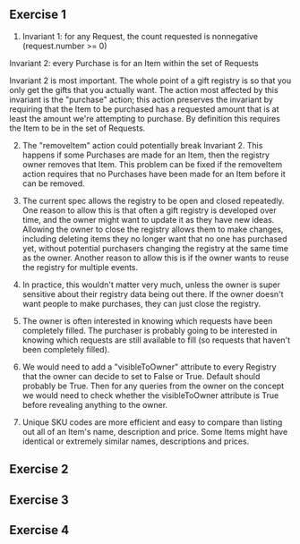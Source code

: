 ## Exercise 1

1. Invariant 1: for any Request, the count requested is nonnegative (request.number >= 0)

Invariant 2: every Purchase is for an Item within the set of Requests

Invariant 2 is most important. The whole point of a gift registry is so that you only get the gifts that you actually want. The action most affected by this invariant is the "purchase" action; this action preserves the invariant by requiring that the Item to be purchased has a requested amount that is at least the amount we're attempting to purchase. By definition this requires the Item to be in the set of Requests.

2. The "removeItem" action could potentially break Invariant 2. This happens if some Purchases are made for an Item, then the registry owner removes that Item. This problem can be fixed if the removeItem action requires that no Purchases have been made for an Item before it can be removed.

3. The current spec allows the registry to be open and closed repeatedly. One reason to allow this is that often a gift registry is developed over time, and the owner might want to update it as they have new ideas. Allowing the owner to close the registry allows them to make changes, including deleting items they no longer want that no one has purchased yet, without potential purchasers changing the registry at the same time as the owner. Another reason to allow this is if the owner wants to reuse the registry for multiple events.

4. In practice, this wouldn't matter very much, unless the owner is super sensitive about their registry data being out there. If the owner doesn't want people to make purchases, they can just close the registry.

5. The owner is often interested in knowing which requests have been completely filled. The purchaser is probably going to be interested in knowing which requests are still available to fill (so requests that haven't been completely filled).

6. We would need to add a "visibleToOwner" attribute to every Registry that the owner can decide to set to False or True. Default should probably be True. Then for any queries from the owner on the concept we would need to check whether the visibleToOwner attribute is True before revealing anything to the owner.

7. Unique SKU codes are more efficient and easy to compare than listing out all of an Item's name, description and price. Some Items might have identical or extremely similar names, descriptions and prices.

## Exercise 2

## Exercise 3

## Exercise 4
